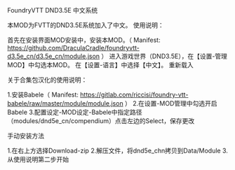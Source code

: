FoundryVTT DND3.5E 中文系统

本MOD为FVTT的DND3.5E系统加入了中文。
使用说明：

首先在安装界面MOD安装中，安装本MOD。（ Manifest: https://github.com/DraculaCradle/foundryvtt-d3.5e_cn/d3.5e_cn/module.json ）
进入游戏世界（DND3.5E），在【设置-管理MOD】中勾选本MOD。
在【设置-语言】中选择【中文】。
重新载入

关于合集包汉化的使用说明：

1.安装Babele（ Manifest: https://gitlab.com/riccisi/foundry-vtt-babele/raw/master/module/module.json ）
2.在设置-MOD管理中勾选开启Babele
3.配置设定-MOD设定-Babele中指定路径（modules/dnd5e_cn/compendium）点击左边的Select，保存更改

手动安装方法

1.在右上方选择Download-zip
2.解压文件，将dnd5e_chn拷贝到Data/Module
3.从使用说明第二步开始
